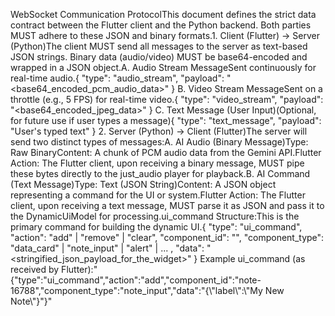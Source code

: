 WebSocket Communication ProtocolThis document defines the strict data contract between the Flutter client and the Python backend. Both parties MUST adhere to these JSON and binary formats.1. Client (Flutter) -> Server (Python)The client MUST send all messages to the server as text-based JSON strings. Binary data (audio/video) MUST be base64-encoded and wrapped in a JSON object.A. Audio Stream MessageSent continuously for real-time audio.{
"type": "audio_stream",
"payload": "<base64_encoded_pcm_audio_data>"
}
B. Video Stream MessageSent on a throttle (e.g., 5 FPS) for real-time video.{
"type": "video_stream",
"payload": "<base64_encoded_jpeg_data>"
}
C. Text Message (User Input)(Optional, for future use if user types a message){
"type": "text_message",
"payload": "User's typed text"
}
2. Server (Python) -> Client (Flutter)The server will send two distinct types of messages:A. AI Audio (Binary Message)Type: Raw BinaryContent: A chunk of PCM audio data from the Gemini API.Flutter Action: The Flutter client, upon receiving a binary message, MUST pipe these bytes directly to the just_audio player for playback.B. AI Command (Text Message)Type: Text (JSON String)Content: A JSON object representing a command for the UI or system.Flutter Action: The Flutter client, upon receiving a text message, MUST parse it as JSON and pass it to the DynamicUiModel for processing.ui_command Structure:This is the primary command for building the dynamic UI.{
   "type": "ui_command",
   "action": "add" | "remove" | "clear",
   "component_id": "<unique-string-id>",
   "component_type": "data_card" | "note_input" | "alert" | ... ,
   "data": "<stringified_json_payload_for_the_widget>"
   }
   Example ui_command (as received by Flutter):"{\"type\":\"ui_command\",\"action\":\"add\",\"component_id\":\"note-16788\",\"component_type\":\"note_input\",\"data\":\"{\\\"label\\\":\\\"My New Note\\\"}\"}"
